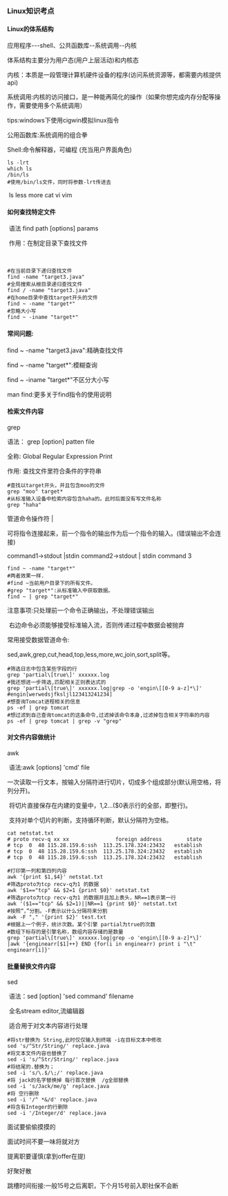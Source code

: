 ### Linux知识考点

####  Linux的体系结构

   应用程序---shell、公共函数库--系统调用--内核



   体系结构主要分为用户态(用户上层活动)和内核态

   内核：本质是一段管理计算机硬件设备的程序(访问系统资源等，都需要内核提供api)

   系统调用:内核的访问接口，是一种能再简化的操作（如果你想完成内存分配等操作，需要使用多个系统调用）

   tips:windows下使用cigwin模拟linux指令

   公用函数库:系统调用的组合拳

  Shell:命令解释器，可编程  (充当用户界面角色) 

```shell
ls -lrt
which ls
/bin/ls
#使用/bin/ls文件，同时将参数-lrt传进去
```

​    ls   less more cat vi  vim

#### 如何查找特定文件

​    语法 find path [options] params

​    作用：在制定目录下查找文件 

​    

```shell
#在当前目录下递归查找文件
find -name "target3.java"
#全局搜索从根目录递归查找文件
find / -name "target3.java"
#在home目录中查找target开头的文件
find ~ -name "target*"
#忽略大小写
find ~ -iname "target*"
```

#### 常间问题:

   find ~ -name "target3.java":精确查找文件

   find ~ -name "target*":模糊查询

   find ~ -iname "target*"不区分大小写

   man find:更多关于find指令的使用说明

#### 检索文件内容

   grep

   语法： grep [option] patten file

   全称: Global Regular Expression Print

   作用: 查找文件里符合条件的字符串

```shell
#查找以target开头，并且包含moo的文件
grep "moo" target*
#从标准输入设备中检索内容包含haha的。此时后面没有写文件名称
grep "haha"
```

  管道命令操作符 |

  可将指令连接起来，前一个指令的输出作为后一个指令的输入。(错误输出不会连接)

  command1->stdout  |stdin command2->stdout | stdin command 3

```shell
find ~ -name "target*"
#两者效果一样.
#find ~当前用户目录下的所有文件。
#grep "target*":从标准输入中获取数据。
find ~ | grep "target*"
```

  注意事项:只处理前一个命令正确输出，不处理错误输出

​                  右边命令必须能够接受标准输入流，否则传递过程中数据会被抛弃

 常用接受数据管道命令:

sed,awk,grep,cut,head,top,less,more,wc,join,sort,split等。

```shell
#筛选日志中包含某些字段的行
grep 'partial\[true\]' xxxxxx.log
#我还想进一步筛选,匹配相关正则表达式的
grep 'partial\[true\]' xxxxxx.log|grep -o 'engin\[[0-9 a-z]*\]'
#engin[werwedsjfksljl123413241234]
#想查询Tomcat进程相关的信息
ps -ef | grep tomcat
#想过滤到自己查询tomcat的这条命令,过滤掉该命令本身,过滤掉包含相关字符串的内容
ps -ef | grep tomcat | grep -v "grep"

```



#### 对文件内容做统计

awk

​      语法:awk [options]  'cmd' file

​      一次读取一行文本，按输入分隔符进行切片，切成多个组成部分(默认用空格，将列分开)。

​     将切片直接保存在内建的变量中，$1,$2...($0表示行的全部，即整行)。

​     支持对单个切片的判断，支持循环判断，默认分隔符为空格。

```shell
cat netstat.txt
# proto recv-q xx xx               foreign address        state
# tcp  0  48 115.28.159.6:ssh  113.25.178.324:23432   establish
# tcp  0  48 115.28.159.6:ssh  113.25.178.324:23432   establish
# tcp  0  48 115.28.159.6:ssh  113.25.178.324:23432   establish

#打印第一列和第四列内容
awk '{print $1,$4}' netstat.txt
#筛选proto为tcp recv-q为1 的数据
awk '$1=="tcp" && $2=1 {print $0}' netstat.txt
#筛选proto为tcp recv-q为1 的数据并且加上表头，NR==1表示第一行
awk '($1=="tcp" && $2=1)||NR==1 {print $0}' netstat.txt
#按照“，”分割。-F表示以什么分隔符来分割
awk -F "," '{print $2}' test.txt
#根据上一个例子，统计次数。某个引擎 partial为true的次数
#数组下标存的是引擎名称，数组内容存储的是数量
grep 'partial\[true\]' xxxxxx.log|grep -o 'engin\[[0-9 a-z]*\]'
|awk '{enginearr[$1]++} END {for(i in enginearr) print i "\t" enginearr[i]}'
```

#### 批量替换文件内容

   sed

​     语法：sed [option] 'sed command' filename

​     全名stream editor,流编辑器

​     适合用于对文本内容进行处理



```shell
#将str替换为 String,此时仅仅输入到终端 -i在目标文本中修改
sed 's/^Str/String/' replace.java
#将文本文件内容也替换了
sed -i 's/^Str/String/' replace.java
#将结尾的.替换为；
sed -i 's/\.$/\;/' replace.java
#将 jack的名字替换掉 每行首次替换  /g全部替换
sed -i 's/Jack/me/g' replace.java
#将 空行删除
sed -i '/^ *&/d' replace.java
#将含有Integer的行删除
sed -i '/Integer/d' replace.java
```

面试要偷偷摸摸的

面试时间不要一味将就对方

提离职要谨慎(拿到offer在提)

好聚好散

跳槽时间衔接:一般15号之后离职，下个月15号前入职社保不会断

